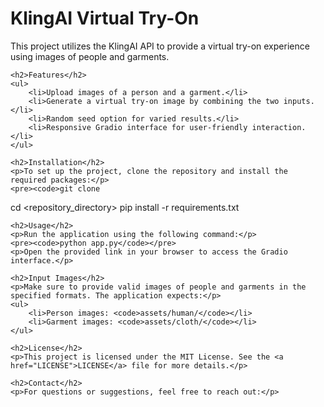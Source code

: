 <!DOCTYPE html>
<html lang="en">
<head>
    <meta charset="UTF-8">
    <meta name="viewport" content="width=device-width, initial-scale=1.0">
    <title>README for KlingAI Virtual Try-On</title>
</head>
<body>
    <h1>KlingAI Virtual Try-On</h1>
    <p>This project utilizes the KlingAI API to provide a virtual try-on experience using images of people and garments.</p>

    <h2>Features</h2>
    <ul>
        <li>Upload images of a person and a garment.</li>
        <li>Generate a virtual try-on image by combining the two inputs.</li>
        <li>Random seed option for varied results.</li>
        <li>Responsive Gradio interface for user-friendly interaction.</li>
    </ul>

    <h2>Installation</h2>
    <p>To set up the project, clone the repository and install the required packages:</p>
    <pre><code>git clone 
cd <repository_directory>
pip install -r requirements.txt</code></pre>

    <h2>Usage</h2>
    <p>Run the application using the following command:</p>
    <pre><code>python app.py</code></pre>
    <p>Open the provided link in your browser to access the Gradio interface.</p>

    <h2>Input Images</h2>
    <p>Make sure to provide valid images of people and garments in the specified formats. The application expects:</p>
    <ul>
        <li>Person images: <code>assets/human/</code></li>
        <li>Garment images: <code>assets/cloth/</code></li>
    </ul>

    <h2>License</h2>
    <p>This project is licensed under the MIT License. See the <a href="LICENSE">LICENSE</a> file for more details.</p>

    <h2>Contact</h2>
    <p>For questions or suggestions, feel free to reach out:</p>
</body>
</html>
